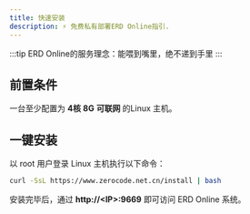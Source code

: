 ```yaml
---
title: 快速安装
description: ⚡ 免费私有部署ERD Online指引.
---
```


:::tip
ERD Online的服务理念：能喂到嘴里，绝不递到手里
:::



## 前置条件

一台至少配置为 **4核** **8G** **可联网** 的Linux 主机。


## 一键安装

以 root 用户登录 Linux 主机执行以下命令：
``` bash
curl -SsL https://www.zerocode.net.cn/install | bash
```

安装完毕后，通过 **http://&lt;IP&gt;:9669** 即可访问 ERD Online 系统。
